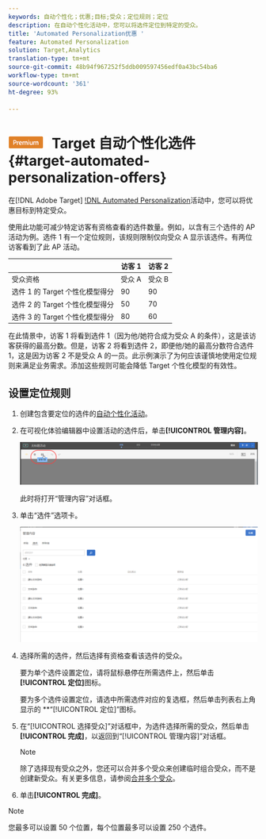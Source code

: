 ```yaml
---
keywords: 自动个性化；优惠;目标;受众；定位规则；定位
description: 在自动个性化活动中，您可以将选件定位到特定的受众。
title: 'Automated Personalization优惠 '
feature: Automated Personalization
solution: Target,Analytics
translation-type: tm+mt
source-git-commit: 48b94f967252f5ddb009597456edf0a43bc54ba6
workflow-type: tm+mt
source-wordcount: '361'
ht-degree: 93%

---
```



# ![PREMIUM](/help/assets/premium.png) Target 自动个性化选件{#target-automated-personalization-offers}

在[!DNL Adobe Target] [!DNL Automated Personalization](AP)活动中，您可以将优惠目标到特定受众。

使用此功能可减少特定访客有资格查看的选件数量。例如，以含有三个选件的 AP 活动为例。选件 1 有一个定位规则，该规则限制仅向受众 A 显示该选件。有两位访客看到了此 AP 活动。

|  | 访客 1 | 访客 2 |
|--- |--- |--- |
| 受众资格 | 受众 A | 受众 B |
| 选件 1 的 Target 个性化模型得分 | 90 | 90 |
| 选件 2 的 Target 个性化模型得分 | 50 | 70 |
| 选件 3 的 Target 个性化模型得分 | 80 | 60 |

在此情景中，访客 1 将看到选件 1（因为他/她符合成为受众 A 的条件），这是该访客获得的最高分数。但是，访客 2 将看到选件 2，即便他/她的最高分数符合选件 1，这是因为访客 2 不是受众 A 的一员。此示例演示了为何应该谨慎地使用定位规则来满足业务需求。添加这些规则可能会降低 Target 个性化模型的有效性。

## 设置定位规则

1. 创建包含要定位的选件的[自动个性化活动](/help/c-activities/t-automated-personalization/create-ap-activity.md)。
1. 在可视化体验编辑器中设置活动的选件后，单击&#x200B;**[!UICONTROL 管理内容]**。

   ![管理内容](/help/c-activities/t-automated-personalization/assets/manage-content.png)

   此时将打开“管理内容”对话框。

1. 单击“选件”选项卡。

   ![“选件”页面](/help/c-activities/t-automated-personalization/assets/manage-content-offers.png)

1. 选择所需的选件，然后选择有资格查看该选件的受众。

   要为单个选件设置定位，请将鼠标悬停在所需选件上，然后单击&#x200B;**[!UICONTROL 定位]**&#x200B;图标。

   要为多个选件设置定位，请选中所需选件对应的复选框，然后单击列表右上角显示的 **“[!UICONTROL 定位]”图标。

1. 在“[!UICONTROL 选择受众]”对话框中，为选件选择所需的受众，然后单击&#x200B;**[!UICONTROL 完成]**，以返回到“[!UICONTROL 管理内容]”对话框。

   >[!NOTE]
   >
   >除了选择现有受众之外，您还可以合并多个受众来创建临时组合受众，而不是创建新受众。有关更多信息，请参阅[合并多个受众](/help/c-target/combining-multiple-audiences.md#concept_A7386F1EA4394BD2AB72399C225981E5)。

1. 单击&#x200B;**[!UICONTROL 完成]**。

>[!NOTE]
>
>您最多可以设置 50 个位置，每个位置最多可以设置 250 个选件。
